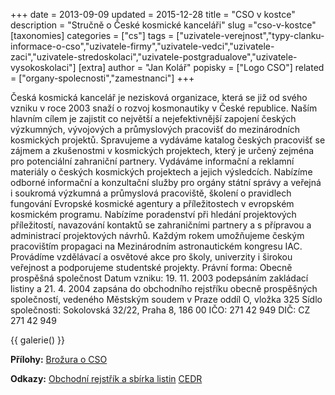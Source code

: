 +++
date = 2013-09-09
updated = 2015-12-28
title = "CSO v kostce"
description = "Stručně o České kosmické kanceláři"
slug ="cso-v-kostce"
[taxonomies]
categories = ["cs"]
tags = ["uzivatele-verejnost","typy-clanku-informace-o-cso","uzivatele-firmy","uzivatele-vedci","uzivatele-zaci","uzivatele-stredoskolaci","uzivatele-postgradualove","uzivatele-vysokoskolaci"]
[extra]
author = "Jan Kolář"
popisky = ["Logo CSO"]
related = ["organy-spolecnosti","zamestnanci"]
+++

Česká kosmická kancelář je nezisková organizace, která se již od svého vzniku v roce 2003 snaží o rozvoj kosmonautiky v České republice. Naším hlavním cílem je zajistit co největší a nejefektivnější zapojení českých výzkumných, vývojových a průmyslových pracovišť do mezinárodních kosmických projektů. Spravujeme a vydáváme katalog českých pracovišť se zájmem a zkušenostmi v kosmických projektech, který je určený zejména pro potenciální zahraniční partnery. Vydáváme informační a reklamní materiály o českých kosmických projektech a jejich výsledcích. Nabízíme odborné informační a konzultační služby pro orgány státní správy a veřejná i soukromá výzkumná a průmyslová pracoviště, školení o pravidlech fungování Evropské kosmické agentury a příležitostech v evropském kosmickém programu. Nabízíme poradenství při hledání projektových příležitostí, navazování kontaktů se zahraničními partnery a s přípravou a administrací projektových návrhů. Každým rokem umožňujeme českým pracovištím propagaci na Mezinárodním astronautickém kongresu IAC. Provádíme vzdělávací a osvětové akce pro školy, univerzity i širokou veřejnost a podporujeme studentské projekty. Právní forma: Obecně prospěšná společnost Datum vzniku: 19. 11. 2003 podepsáním zakládací listiny a 21. 4. 2004 zapsána do obchodního rejstříku obecně prospěšných společností, vedeného Městským soudem v Praze oddíl O, vložka 325 Sídlo společnosti: Sokolovská 32/22, Praha 8, 186 00 IČO: 271 42 949 DIČ: CZ 271 42 949 

{{ galerie() }}

**Přílohy:**
[Brožura o CSO]

[Brožura o CSO]: cso_infoletak_0.pdf

**Odkazy:**
[Obchodní rejstřík a sbírka listin]
[CEDR]

[Obchodní rejstřík a sbírka listin]: http://wwwinfo.mfcr.cz/cgi-bin/ares/darv_or.cgi?ico
[CEDR]: http://cedr.mfcr.cz/cedr3i_internet/default.aspx?ico
